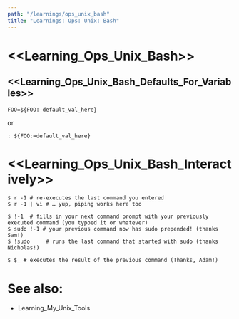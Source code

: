 ```yaml
---
path: "/learnings/ops_unix_bash"
title: "Learnings: Ops: Unix: Bash"
---
```



# <<Learning_Ops_Unix_Bash>>

## <<Learning_Ops_Unix_Bash_Defaults_For_Variables>>

    FOO=${FOO:-default_val_here}
    
or

    : ${FOO:=default_val_here}

# <<Learning_Ops_Unix_Bash_Interactively>>

    $ r -1 # re-executes the last command you entered
    $ r -1 | vi # … yup, piping works here too
  
    $ !-1  # fills in your next command prompt with your previously executed command (you typoed it or whatever)
    $ sudo !-1 # your previous command now has sudo prepended! (thanks Sam!)
    $ !sudo     # runs the last command that started with sudo (thanks Nicholas!)
  
    $ $_ # executes the result of the previous command (Thanks, Adam!)
    
    
# See also:

  * Learning_My_Unix_Tools
